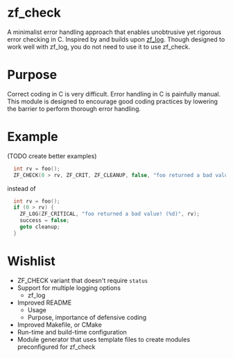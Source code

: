 
# zf_check

A minimalist error handling approach that enables unobtrusive yet rigorous error checking in C.
Inspired by and builds upon [zf_log](https://github.com/wonder-mice/zf_log). Though designed to work
well with zf_log, you do not need to use it to use zf_check.

# Purpose

Correct coding in C is very difficult. Error handling in C is painfully manual. This module is
designed to encourage good coding practices by lowering the barrier to perform thorough error
handling.

# Example

(TODO create better examples)
```c
  int rv = foo();
  ZF_CHECK(0 > rv, ZF_CRIT, ZF_CLEANUP, false, "foo returned a bad value! (%d)", rv);
```
instead of
```c
  int rv = foo();
  if (0 > rv) {
    ZF_LOG(ZF_CRITICAL, "foo returned a bad value! (%d)", rv);
    success = false;
    goto cleanup;
  }
```

# Wishlist
- ZF_CHECK variant that doesn't require `status`
- Support for multiple logging options
  - zf_log
- Improved README
  - Usage
  - Purpose, importance of defensive coding
- Improved Makefile, or CMake
- Run-time and build-time configuration
- Module generator that uses template files to create modules preconfigured for zf_check
